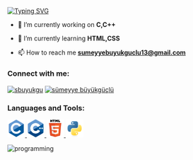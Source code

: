 

<a href="https://git.io/typing-svg"><img src="https://readme-typing-svg.herokuapp.com?color=75F7C6&lines=Hi%2C+I'm+S%C3%BCmeyye+B%C3%9CY%C3%9CKG%C3%9C%C3%87L%C3%9C" alt="Typing SVG" /></a>

- 🔭 I’m currently working on **C,C++**

- 🌱 I’m currently learning **HTML,CSS**

- 📫 How to reach me **sumeyyebuyukguclu13@gmail.com**


<h3 align="left">Connect with me:</h3>
<p align="left">
<a href="https://twitter.com/sbuyukgu" target="blank"><img align="center" src="https://raw.githubusercontent.com/rahuldkjain/github-profile-readme-generator/master/src/images/icons/Social/twitter.svg" alt="sbuyukgu" height="30" width="40" /></a>
<a href="https://www.linkedin.com/in/s%C3%BCmeyye-b%C3%BCy%C3%BCkg%C3%BC%C3%A7l%C3%BC-12b915238/" target="blank"><img align="center" src="https://raw.githubusercontent.com/rahuldkjain/github-profile-readme-generator/master/src/images/icons/Social/linked-in-alt.svg" alt="sümeyye büyükgüçlü" height="30" width="40" /></a>
</p>



<h3 align="left">Languages and Tools:</h3>
<p align="left"> <a href="https://www.cprogramming.com/" target="_blank" rel="noreferrer"> <img src="https://raw.githubusercontent.com/devicons/devicon/master/icons/c/c-original.svg" alt="c" width="40" height="40"/> </a> <a href="https://www.w3schools.com/cpp/" target="_blank" rel="noreferrer"> <img src="https://raw.githubusercontent.com/devicons/devicon/master/icons/cplusplus/cplusplus-original.svg" alt="cplusplus" width="40" height="40"/> </a> <a href="https://www.w3.org/html/" target="_blank" rel="noreferrer"> <img src="https://raw.githubusercontent.com/devicons/devicon/master/icons/html5/html5-original-wordmark.svg" alt="html5" width="40" height="40"/> </a> <a href="https://www.python.org" target="_blank" rel="noreferrer"> <img src="https://raw.githubusercontent.com/devicons/devicon/master/icons/python/python-original.svg" alt="python" width="40" height="40"/> </a> </p>


![programming](https://user-images.githubusercontent.com/70228600/182962934-7689becd-2ee7-482e-955f-3824f4a4b59a.gif)
